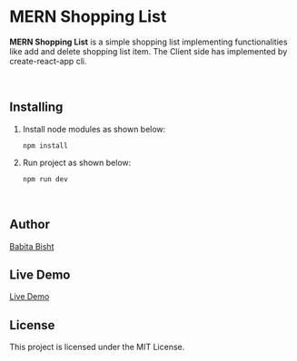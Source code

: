 <h1> MERN  Shopping List</h1>

<p> <b>MERN  Shopping List</b> is a simple shopping list  implementing functionalities like add and delete shopping list item. The Client side has implemented by create-react-app cli. </p>

<br />

## Installing

<ol>

<li>Install node modules as shown below:</li>

`npm install`

<li>Run project as shown below:</li>

`npm run dev`

</ol>
<br/>

## Author

<a href="https://github.com/Babitabisht">Babita Bisht</a> <br/>

## Live Demo

<a href="https://murmuring-lake-79291.herokuapp.com/" >Live Demo</a>

## License

This project is licensed under the MIT License.

